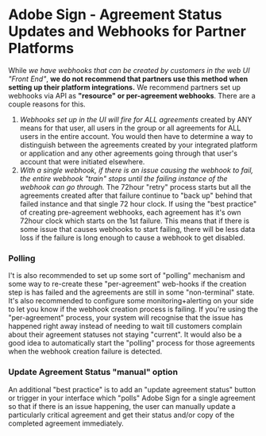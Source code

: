 # Adobe Sign - Agreement Status Updates and  Webhooks for Partner Platforms

While *we have webhooks that can be created by customers in the web UI "Front End"*, **we do not recommend that partners use this method when setting up their platform integrations.** We recommend partners set up webhooks via API as **"resource" or per-agreement webhooks**. There are a couple reasons for this.

1. *Webhooks set up in the UI will fire for ALL agreements* created by ANY means for that user, all users in the group or all agreements for ALL users in the entire account.  You would then have to determine a way to distinguish between the agreements created by your integrated platform or application and any other agreements going through that user's account that were initiated elsewhere.
2. *With a single webhook, if there is an issue causing the webhook to fail, the entire webhook "train" stops until the failing instance of the webhook can go through.* The 72hour "retry" process starts but all the agreements created after that failure continue to "back up" behind that failed instance and that single 72 hour clock.  If using the "best practice" of creating pre-agreement webhooks, each agreement has it's own 72hour clock which starts on the 1st failure. This means that if there is some issue that causes webhooks to start failing, there will be less data loss if the failure is long enough to cause a webhook to get disabled.

### Polling

I't is also recommended to set up some sort of "polling" mechanism and some way to re-create these "per-agreement" web-hooks if the creation step is has failed and the agreements are still in some "non-terminal" state.  It's also recommended to configure some monitoring+alerting on your side to let you know if the webhook creation process is failing.  If you're using the "per-agreement" process, your system will recognise that the issue has happened right away instead of needing to wait till customers complain about their agreement statuses not staying "current".  It would also be a good idea to automatically start the "polling" process for those agreements when the webhook creation failure is detected.

### Update Agreement Status "manual" option

An additional "best practice" is to add an "update agreement status" button or trigger in your interface which "polls" Adobe Sign for a single agreement so that if there is an issue happening, the user can manually update a particularly critical agreement and get their status and/or copy of the completed agreement immediately.

